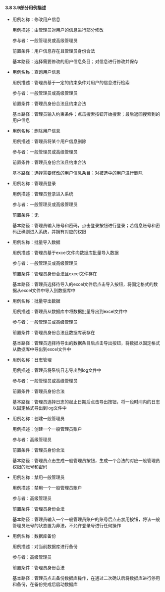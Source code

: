 #### 3.8 3.9部分用例描述

- 用例名称：修改用户信息

  用例描述：由管理员对用户的信息进行部分修改

  参与者：一般管理员或高级管理员

  前置条件：用户信息存在且管理员身份合法

  基本路径：选择需要修改的用户信息条目；对信息进行修改并保存

- 用例名称：查询用户信息

  用例描述：管理员基于一定的约束条件对用户的信息进行检索

  参与者：一般管理员或高级管理员

  前置条件：管理员身份合法且约束合法

  基本路径：管理员输入约束条件；点击搜索按钮开始搜索；最后返回搜索到的用户信息

- 用例名称：删除用户信息

  用例描述：管理员将某个用户信息删除

  参与者：一般管理员或高级管理员

  前置条件：管理员身份合法且约束合法

  基本路径：选择需要修改的用户信息条目；对被选中的用户进行删除

- 用例名称：管理员登录

  用例描述：管理员登录进入系统

  参与者：一般管理员或高级管理员

  前置条件：无

  基本路径：管理员输入账号和密码，点击登录按钮进行登录；若信息账号和密码正确则进入系统，并拥有对应的权限

- 用例名称：批量导入数据

  用例描述：管理员基于excel文件向数据库批量导入数据

  参与者：一般管理员或高级管理员

  前置条件：管理员身份合法且excel文件存在

  基本路径：管理员选择待导入的excel文件后点击导入按钮，将固定格式的数据从excel文件中导入到数据库中

- 用例名称：批量导出数据

  用例描述：管理员从数据库中将数据批量导出到excel文件中

  参与者：一般管理员或高级管理员

  前置条件：管理员身份合法且数据库表存在

  基本路径：管理员选择待导出的数据条目后点击导出按钮，将数据以固定格式从数据库中导出到excel文件中

- 用例名称：日志管理

  用例描述：管理员将系统日志导出到log文件中

  参与者：一般管理员或高级管理员

  前置条件：管理员身份合法

  基本路径：管理员选择日志的起止日期后点击导出按钮，将一段时间内的日志以固定格式导出到log文件中

- 用例名称：创建一般管理员

  用例描述：创建一个一般管理员账户

  参与者：高级管理员

  前置条件：管理员身份合法

  基本路径：管理员点击生成一般管理员按钮，生成一个合法的对应一般管理员权限的账号和密码

- 用例名称：禁用一般管理员

  用例描述：禁用一个一般管理员账户

  参与者：高级管理员

  前置条件：管理员身份合法

  基本路径：管理员输入一个一般管理员账户的账号后点击禁用按钮，将该一般管理员账号的状态置为非法，不允许登录号进行任何操作

- 用例名称：数据库备份

  用例描述：对当前数据库进行备份

  参与者：高级管理员

  前置条件：管理员身份合法

  基本路径：管理员点击备份数据库操作，在通过二次确认后将数据库进行停用和备份，在备份完成后启动数据库